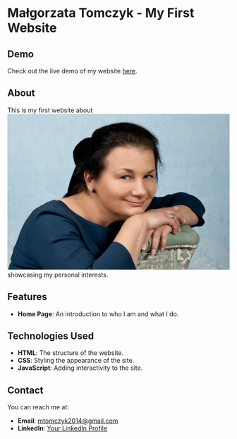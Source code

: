 # Małgorzata Tomczyk - My First Website

## Demo
Check out the live demo of my website [here](#). 

## About
This is my first website about 
![Me](https://github.com/MalgorzataTomczyk/Praca-domowa_modu-_4_konwencja-bem/blob/main/Homepage_04_modul%20bem/images/M.Tomczyk.jpg?raw=true)
showcasing my personal interests.

## Features
- **Home Page**: An introduction to who I am and what I do.

## Technologies Used
- **HTML**: The structure of the website.
- **CSS**: Styling the appearance of the site.
- **JavaScript**: Adding interactivity to the site.

## Contact
You can reach me at:
- **Email**: mtomczyk2014@gmail.com
- **LinkedIn**: [Your LinkedIn Profile](www.linkedin.com/in/malgorzata-tomczyk)
